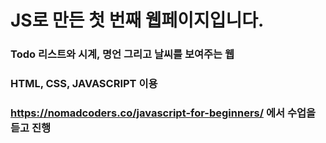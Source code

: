 # JS로 만든 첫 번째 웹페이지입니다.
### Todo 리스트와 시계, 명언 그리고 날씨를 보여주는 웹
### HTML, CSS, JAVASCRIPT 이용
### https://nomadcoders.co/javascript-for-beginners/ 에서 수업을 듣고 진행
